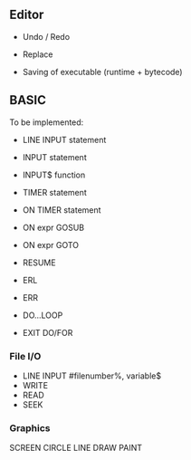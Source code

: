 ## Editor

- Undo / Redo
- Replace

- Saving of executable (runtime + bytecode)

## BASIC

To be implemented:

- LINE INPUT statement
- INPUT statement
- INPUT$ function
- TIMER statement
- ON TIMER statement
- ON expr GOSUB
- ON expr GOTO

- RESUME
- ERL
- ERR

- DO...LOOP
- EXIT DO/FOR

### File I/O

- LINE INPUT #filenumber%, variable$
- WRITE
- READ
- SEEK

### Graphics

SCREEN
CIRCLE
LINE
DRAW
PAINT
